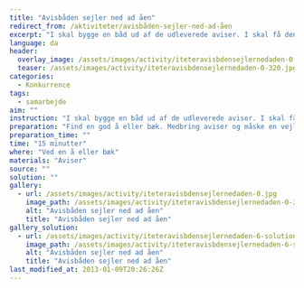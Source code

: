 ```yaml
---
title: "Avisbåden sejler ned ad åen"
redirect_from: /aktiviteter/avisbåden-sejler-ned-ad-åen
excerpt: "I skal bygge en båd ud af de udleverede aviser. I skal få den til at sejle op ad åen. Hvis den sejler på grund, må I få den løs igen, når alle de andre både er sejlet forbi."
language: da
header:
  overlay_image: /assets/images/activity/iteteravisbdensejlernedaden-0.jpg
  teaser: /assets/images/activity/iteteravisbdensejlernedaden-0-320.jpg
categories: 
  - Konkurrence
tags: 
  - samarbejde
aim: ""
instruction: "I skal bygge en båd ud af de udleverede aviser. I skal få den til at sejle op ad åen. Hvis den sejler på grund, må I få den løs igen, når alle de andre både er sejlet forbi."
preparation: "Find en god å eller bæk. Medbring aviser og måske en vejledning på at bygge en avisbåd."
preparation_time: ""
time: "15 minutter"
where: "Ved en å eller bæk"
materials: "Aviser"
source: ""
solution: ""
gallery:
  - url: /assets/images/activity/iteteravisbdensejlernedaden-0.jpg
    image_path: /assets/images/activity/iteteravisbdensejlernedaden-0-320.jpg
    alt: "Avisbåden sejler ned ad åen"
    title: "Avisbåden sejler ned ad åen"
gallery_solution:
  - url: /assets/images/activity/iteteravisbdensejlernedaden-6-solution.jpg
    image_path: /assets/images/activity/iteteravisbdensejlernedaden-6-solution.jpg
    alt: "Avisbåden sejler ned ad åen"
    title: "Avisbåden sejler ned ad åen"
last_modified_at: 2013-01-09T20:26:26Z
---
```


